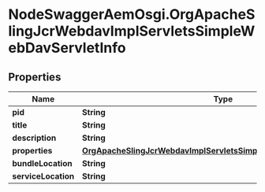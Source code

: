 # NodeSwaggerAemOsgi.OrgApacheSlingJcrWebdavImplServletsSimpleWebDavServletInfo

## Properties
Name | Type | Description | Notes
------------ | ------------- | ------------- | -------------
**pid** | **String** |  | [optional] 
**title** | **String** |  | [optional] 
**description** | **String** |  | [optional] 
**properties** | [**OrgApacheSlingJcrWebdavImplServletsSimpleWebDavServletProperties**](OrgApacheSlingJcrWebdavImplServletsSimpleWebDavServletProperties.md) |  | [optional] 
**bundleLocation** | **String** |  | [optional] 
**serviceLocation** | **String** |  | [optional] 



